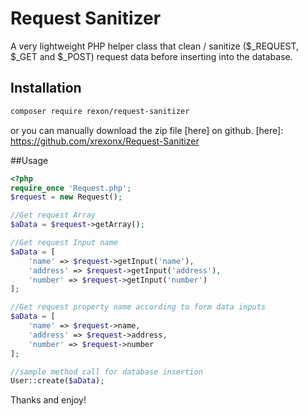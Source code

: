 # Request Sanitizer

A very lightweight PHP helper class that clean / sanitize ($_REQUEST, $_GET and $_POST) request data before inserting into the database.

## Installation

```sh
composer require rexon/request-sanitizer
```
or you can manually download the zip file [here] on github.
 [here]: <https://github.com/xrexonx/Request-Sanitizer>

##Usage


```php
<?php
require_once 'Request.php';
$request = new Request();

//Get request Array
$aData = $request->getArray();

//Get request Input name
$aData = [
    'name' => $request->getInput('name'),
    'address' => $request->getInput('address'),
    'number' => $request->getInput('number')
];

//Get request property name according to form data inputs
$aData = [
    'name' => $request->name,
    'address' => $request->address,
    'number' => $request->number
];

//sample method call for database insertion
User::create($aData);

```

Thanks and enjoy!
